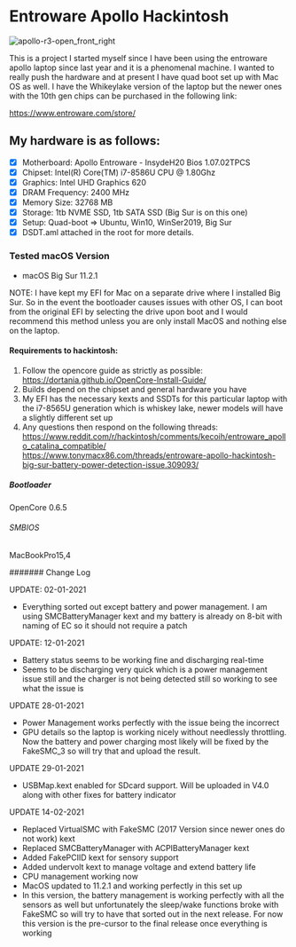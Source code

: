 # Entroware Apollo Hackintosh

![apollo-r3-open_front_right](https://github.com/apollohackintosh/Entroware-Apollo-Big-Sur/assets/9867529/f14e5e87-6f5e-4473-8c9e-34be3d6b4405)

This is a project I started myself since I have been using the entroware apollo laptop since last year and it is a phenomenal machine. I wanted to really push the hardware and at present I have quad boot set up with Mac OS as well. I have the Whikeylake version of the laptop but the newer ones with the 10th gen chips can be purchased in the following link:

https://www.entroware.com/store/

## My hardware is as follows:

- [x] Motherboard: Apollo Entroware - InsydeH20 Bios 1.07.02TPCS
- [x] Chipset: Intel(R) Core(TM) i7-8586U CPU @ 1.80Ghz
- [x] Graphics: Intel UHD Graphics 620
- [x] DRAM Frequency: 2400 MHz
- [x] Memory Size: 32768 MB
- [x] Storage: 1tb NVME SSD, 1tb SATA SSD (Big Sur is on this one)
- [x] Setup: Quad-boot => Ubuntu, Win10, WinSer2019, Big Sur
- [x] DSDT.aml attached in the root for more details.

### Tested macOS Version

- macOS Big Sur 11.2.1

NOTE: I have kept my EFI for Mac on a separate drive where I installed Big Sur. So in the event the bootloader causes issues with other OS, I can boot from
the original EFI by selecting the drive upon boot and I would recommend this method unless you are only install MacOS and nothing else on the laptop.

#### Requirements to hackintosh:
  1. Follow the opencore guide as strictly as possible:
  https://dortania.github.io/OpenCore-Install-Guide/
  2. Builds depend on the chipset and general hardware you have
  3. My EFI has the necessary kexts and SSDTs for this particular laptop with the i7-8565U generation which is whiskey lake, newer models will have a slightly different set up
  4. Any questions then respond on the following threads:
    https://www.reddit.com/r/hackintosh/comments/kecoih/entroware_apollo_catalina_compatible/
    https://www.tonymacx86.com/threads/entroware-apollo-hackintosh-big-sur-battery-power-detection-issue.309093/

##### Bootloader

OpenCore 0.6.5

###### SMBIOS

MacBookPro15,4

####### Change Log

   UPDATE: 02-01-2021
   - Everything sorted out except battery and power management. I am using SMCBatteryManager 
   kext and my battery is already on 8-bit with naming of EC so it should not require a patch
    
   UPDATE: 12-01-2021
   - Battery status seems to be working fine and discharging real-time
   - Seems to be discharging very quick which is a power management issue still and the charger
     is not being detected still so working to see what the issue is
    
   UPDATE 28-01-2021
   - Power Management works perfectly with the issue being the incorrect
   - GPU details so the laptop is working nicely without needlessly throttling. Now the battery and power charging most likely will be fixed by the FakeSMC_3 so will try that and upload the result.
    
   UPDATE 29-01-2021
   - USBMap.kext enabled for SDcard support. Will be uploaded in V4.0 along with other fixes for battery indicator
    
   UPDATE 14-02-2021
   - Replaced VirtualSMC with FakeSMC (2017 Version since newer ones do not work) kext
   - Replaced SMCBatteryManager with ACPIBatteryManager kext
   - Added FakePCIID kext for sensory support
   - Added undervolt kext to manage voltage and extend battery life
   - CPU management working now
   - MacOS updated to 11.2.1 and working perfectly in this set up
   - In this version, the battery management is working perfectly with all the sensors as well but unfortunately the sleep/wake functions broke with FakeSMC so will try to have that sorted out in the next release. For now this version is the pre-cursor to the final release once everything is working


